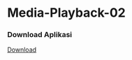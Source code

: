# Media-Playback-02

### Download Aplikasi
[Download](https://drive.google.com/open?id=0B8JOQxPA-TlIOFlYT3ZYOUdiNXM)
